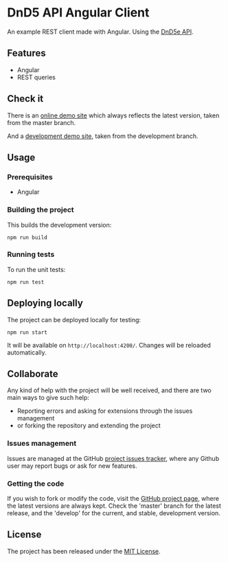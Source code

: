# DnD5 API Angular Client

An example REST client made with Angular. Using the [DnD5e API][dnd5api].

## Features

- Angular
- REST queries

## Check it

There is an [online demo site][demo-site] which always reflects the latest version, taken from the master branch.

And a [development demo site][demo-site-development], taken from the development branch.

## Usage

### Prerequisites

- Angular

### Building the project

This builds the development version:

```
npm run build
```

### Running tests

To run the unit tests:

```
npm run test
```

## Deploying locally

The project can be deployed locally for testing:

```
npm run start
```

It will be available on `http://localhost:4200/`. Changes will be reloaded automatically.

## Collaborate

Any kind of help with the project will be well received, and there are two main ways to give such help:

- Reporting errors and asking for extensions through the issues management
- or forking the repository and extending the project

### Issues management

Issues are managed at the GitHub [project issues tracker][issues], where any Github user may report bugs or ask for new features.

### Getting the code

If you wish to fork or modify the code, visit the [GitHub project page][scm], where the latest versions are always kept. Check the 'master' branch for the latest release, and the 'develop' for the current, and stable, development version.

## License

The project has been released under the [MIT License][license].

[issues]: https://github.com/Bernardo-MG/dnd5-api-angular-client/issues
[license]: http://www.opensource.org/licenses/mit-license.php
[scm]: https://github.com/Bernardo-MG/dnd5-api-angular-client

[dnd5api]: http://www.dnd5eapi.co/

[demo-site]: https://docs.bernardomg.com/dnd5-api-angular-client
[demo-site-development]: https://docs.bernardomg.com/development/dnd5-api-angular-client
